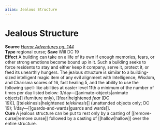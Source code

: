 ```yaml
---
alias: Jealous Structure
---
```


# Jealous Structure

**Source** [_Horror Adventures pg. 144_](http://paizo.com/products/btpy9n5a?Pathfinder-Roleplaying-Game-Horror-Adventures)  
**Type** regional curse; **Save** Will DC 19  
**Effect** A building can take on a life of its own if enough memories, fears, or other strong emotions become bound up in it. Such a building seeks to force residents to stay and either keep it company, serve it, protect it, or feed its unearthly hungers. The jealous structure is similar to a building-sized intelligent magic item of any evil alignment with Intelligence, Wisdom, and Charisma scores of 16, fast healing 5, and the ability to use the following spell-like abilities at caster level 11th a minimum of the number of times per day listed below: 3/day—[[animate-objects|animate objects]] (furniture only), [[fear|heightened _fear_ (DC 19)]], [[telekinesis|heightened _telekinesis_]] (unattended objects only; DC 19); 1/day—[[guards-and-wards|guards and wards]].  
**Cure** A jealous structure can be put to rest only by a casting of [[remove-curse|remove curse]] followed by a casting of [[hallow|hallow]] over the entire structure.
